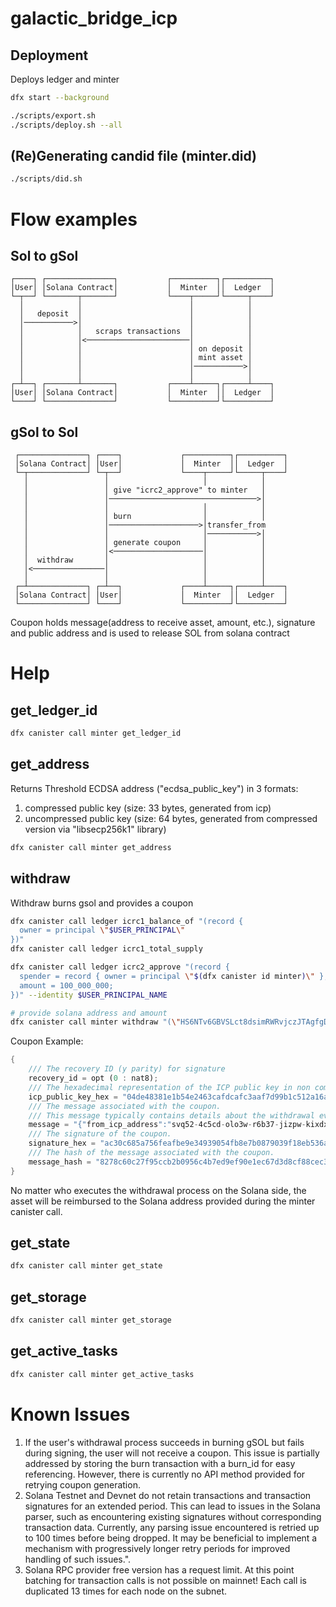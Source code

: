 # galactic_bridge_icp

## Deployment
Deploys ledger and minter

```bash
dfx start --background

./scripts/export.sh
./scripts/deploy.sh --all
```

## (Re)Generating candid file (minter.did)
```bash
./scripts/did.sh
```

# Flow examples

## Sol to gSol
```
┌────┐ ┌───────────────┐           ┌──────────┐┌──────────┐
│User│ │Solana Contract│           │  Minter  ││  Ledger  │
└─┬──┘ └───────┬───────┘           └────┬─────┘└─────┬────┘
  │            │                        │            │
  │   deposit  │                        │            │
  │───────────>│                        │            │
  │            │   scraps transactions  │            │
  │            │<───────────────────────│            │
  │            │                        │ on deposit │
  │            │                        │ mint asset │
  │            │                        │───────────>│
  │            │                        │            │
┌─┴──┐ ┌───────┴───────┐           ┌────┴─────┐┌─────┴────┐
│User│ │Solana Contract│           │  Minter  ││  Ledger  │
└────┘ └───────────────┘           └──────────┘└──────────┘
```

## gSol to Sol
```
 ┌───────────────┐ ┌────┐             ┌──────────┐┌──────────┐
 │Solana Contract│ │User│             │  Minter  ││  Ledger  │
 └─┬─────────────┘ └─┬──┘             └────┬─────┘└─────┬────┘
   │                 │                     │            │
   │                 │ give "icrc2_approve" to minter   │
   │                 │─────────────────────────────────>│
   │                 │                     │            │
   │                 │ burn                │            │
   │                 │────────────────────>│transfer_from
   │                 │                     │───────────>│
   │                 │ generate coupon     │            │
   │                 │<────────────────────│            │
   │  withdraw       │                     │            │
   │<────────────────│                     │            │
   │                 │                     │            │
 ┌─┴─────────────┐ ┌─┴──┐             ┌────┴─────┐┌─────┴────┐
 │Solana Contract│ │User│             │  Minter  ││  Ledger  │
 └───────────────┘ └────┘             └──────────┘└──────────┘
```
Coupon holds message(address to receive asset, amount, etc.), signature and public address and is used to release SOL from solana contract


# Help

## get_ledger_id

```bash
dfx canister call minter get_ledger_id
```

## get_address
Returns Threshold ECDSA address ("ecdsa_public_key") in 3 formats:
1) compressed public key (size: 33 bytes, generated from icp)
2) uncompressed public key (size: 64 bytes, generated from compressed version via "libsecp256k1" library)

```bash
dfx canister call minter get_address
```

## withdraw
Withdraw burns gsol and provides a coupon

```bash
dfx canister call ledger icrc1_balance_of "(record {
  owner = principal \"$USER_PRINCIPAL\"
})"
dfx canister call ledger icrc1_total_supply

dfx canister call ledger icrc2_approve "(record {
  spender = record { owner = principal \"$(dfx canister id minter)\" };
  amount = 100_000_000;
})" --identity $USER_PRINCIPAL_NAME

# provide solana address and amount
dfx canister call minter withdraw "(\"HS6NTv6GBVSLct8dsimRWRvjczJTAgfgDJt8VpR8wtGm\", 100_000)" --identity $USER_PRINCIPAL_NAME
```

Coupon Example:
```rust
{
    /// The recovery ID (y parity) for signature
    recovery_id = opt (0 : nat8);
    /// The hexadecimal representation of the ICP public key in non compressed format.
    icp_public_key_hex = "04de48381e1b54e2463cafdcafc3aaf7d99b1c512a16ac60e6415514d07ab78d6010b31fc919cc196b82ede54859f1d9cd69258f83b5d5bb146a77f326b9a723ab";
    /// The message associated with the coupon.
    /// This message typically contains details about the withdrawal event.
    message = "{"from_icp_address":"svq52-4c5cd-olo3w-r6b37-jizpw-kixdx-uarhl-nolu3-gcikk-nza7z-yae","to_sol_address":"8nZLXraZUARNmU3P8PKbJMS7NYs7aEyw6d1aQx1km3t2","amount":100000,"burn_id":2,"burn_timestamp":1711616761296437000,"icp_burn_block_index":106}";
    /// The signature of the coupon.
    signature_hex = "ac30c685a756feafbe9e34939054fb8e7b0879039f18eb536a06a12483f0f8d25f4e6fc29cf5fbb9742d0e9fff39dbf3bbc3adf3b56477adb614417c4157168a";
    /// The hash of the message associated with the coupon.
    message_hash = "8278c60c27f95ccb2b0956c4b7ed9ef90e1ec67d3d8cf88cec39632d3f0d4bf0";
}
```
No matter who executes the withdrawal process on the Solana side, the asset will be reimbursed to the Solana address provided during the minter canister call.

## get_state

```bash
dfx canister call minter get_state
```

## get_storage

```bash
dfx canister call minter get_storage
```

## get_active_tasks

```bash
dfx canister call minter get_active_tasks
```

# Known Issues
1) If the user's withdrawal process succeeds in burning gSOL but fails during signing, the user will not receive a coupon.
   This issue is partially addressed by storing the burn transaction with a burn_id for easy referencing. However, there is
   currently no API method provided for retrying coupon generation.
2) Solana Testnet and Devnet do not retain transactions and transaction signatures for an extended period. This can lead to
   issues in the Solana parser, such as encountering existing signatures without corresponding transaction data. Currently,
   any parsing issue encountered is retried up to 100 times before being dropped. It may be beneficial to implement a mechanism
   with progressively longer retry periods for improved handling of such issues.".
3) Solana RPC provider free version has a request limit. At this point batching for transaction calls is not possible on mainnet!
   Each call is duplicated 13 times for each node on the subnet.